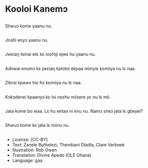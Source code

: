 # Kooloi Kanemɔ

##
Shwuɔ kome yaanu nu.

##
Jirafii enyɔ yaanu nu.

##
Jwɛiaŋ tsinai etɛ kɛ loofɔji ejwɛ hu yaanu nu.

##
Adowai enumɔ kɛ jwɛiaŋ kplotoi ekpaa miinyiɛ kɛmiiya nu lɛ naa.

##
Zibrai kpawo hiɛ foi kɛmiiya nu lɛ naa.

##
Kɔkɔdenei kpaanyɔ kɛ loi nɛɛhu miisere yɛ nu lɛ mli.

##
Jata kome bo waa. Lɛ hu eetao ni enu nu. Namɔ sheɔ jata lɛ gbeyei?

##
Shwuɔ kome kɛ jata lɛ miinu nu.

##
* License: [CC-BY]
* Text: Zanele Buthelezi, Thembani Dladla, Clare Verbeek
* Illustration: Rob Owen
* Translation: Divine Apedo (OLE Ghana)
* Language: gaa
